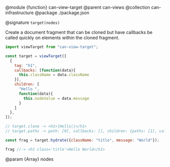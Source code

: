 @module {function} can-view-target
@parent can-views
@collection can-infrastructure
@package ./package.json

@signature `target(nodes)`

Create a document fragment that can be cloned but have callbacks be
called quickly on elements within the cloned fragment.

```javascript
import viewTarget from "can-view-target";

const target = viewTarget([
  {
    tag: "h1",
    callbacks: [function(data){
      this.className = data.className
    }],
    children: [
      "Hello ",
      function(data){
        this.nodeValue = data.message
      }
    ]
  },
]);

// target.clone -> <h1>|Hello||</h1>
// target.paths -> path: [0], callbacks: [], children: {paths: [1], callbacks:[function(){}]}

const frag = target.hydrate({className: "title", message: "World"});

frag //-> <h1 class='title'>Hello World</h1>
```

@param {Array} nodes
